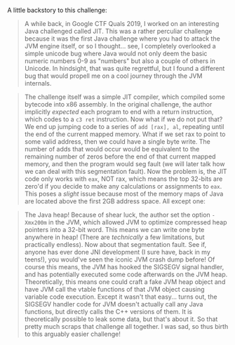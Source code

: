 A little backstory to this challenge:

> A while back, in Google CTF Quals 2019, I worked on an interesting Java
challenged called JIT. This was a rather perculiar challenge because it was the
first Java challenge where you had to attack the JVM engine itself, or so I
thought... see, I completely overlooked a simple unicode bug where Java would
not only deem the basic numeric numbers 0-9 as "numbers" but also a couple of
others in Unicode. In hindsight, that was quite regrettful, but I found a
different bug that would propell me on a cool journey through the JVM internals.

> The challenge itself was a simple JIT compiler, which compiled some bytecode
into x86 assembly. In the original challenge, the author implicitly *expected*
each program to end with a return instruction, which codes to a `c3 ret`
instruction. Now what if we do not put that? We end up jumping code to a series
of `add [rax], al`, repeating until the end of the current mapped memory. What
if we set rax to point to some valid address, then we could have a single byte
write. The number of adds that would occur would be equivalent to the remaining
number of zeros before the end of that current mapped memory, and then the
program would seg fault (we will later talk how we can deal with this
segmentation fault). Now the problem is, the JIT code only works with `eax`, NOT
rax, which means the top 32-bits are zero'd if you decide to make any
calculations or assignments to `eax`. This poses a *slight* issue because most
of the memory maps of Java are located above the first 2GB address space. All
except one: 

> The Java heap! Because of shear luck, the author set the option `-Xmx200m` in
the JVM, which allowed JVM to optimize compressed heap pointers into a 32-bit
word. This means we can write one byte anywhere in heap! (There are
*technically* a few limitations, but practically endless). Now about that
segmentation fault. See if, anyone has ever done JNI development (I sure have,
back in my teens!), you would've seen the iconic JVM crash dump before! Of
course this means, the JVM has hooked the SIGSEGV signal handler, and has
potentially executed some code afterwards on the JVM heap. Theoretically, this
means one could craft a fake JVM heap object and have JVM call the vtable
functions of that JVM object causing variable code execution. Except it wasn't
that easy... turns out, the SIGSEGV handler code for JVM doesn't actually call
any Java functions, but directly calls the C++ versions of them. It is
theoretically possible to leak some data, but that's about it. So that pretty
much scraps that challenge all together. I was sad, so thus birth to this
arguably easier challenge!
